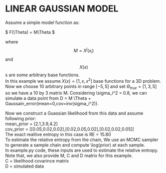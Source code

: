 # LINEAR GAUSSIAN MODEL

Assume a simple model function as:

 $ F(\Theta) = M\Theta $ 

where $$M=X^j(x_i)$$ and $$X(x)$$s are some arbitrary base functions.  
In this example we assume $X(x) = [1,x,x^2]$ base functions for a 3D problem.  
Now we choose 10 arbitrary points in range $[-5,5]$ and set $\Theta_{true} = [1,3,5]$ so we have a 10 by 3 matrix M.
Considering \sigma_i^2 = 0.8, we can simulate a data point from D = M \Theta + Gaussain_error(mean=0,cov=inv(sigma_i^2)).

Now we construct a Guassian likelihood from this data and assume following prior:  
mean_prior = [2.1,3.9,4.2]  
cov_prior = [[0.05,0.02,0.02],[0.02,0.05,0.02],[0.02,0.02,0.05]]  
The exact realtive entropy in this case is RE = 15.80  
To estimate the relative entropy from the chain, We use an MCMC sampler to generate a sample chain and compute \log(prior) at each sample.  
In example.py code, these inputs are used to estimate the relative entropy. 
Note that, we also provide M, C and D matrix for this example.  
C = likelihood covarince matrix  
D = simulated data


